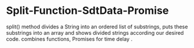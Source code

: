 # Split-Function-SdtData-Promise
 split() method divides a String into an ordered list of substrings, puts these substrings into an array and shows divided strings according our desired code.  combines functions, Promises for time delay 
.
